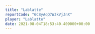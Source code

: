 ```yaml
---
title: "Lablatte"
reportCode: "6C8yAqQ7W3kVjJnX"
player: "Lablatte"
date: 2021-08-04T18:53:40.409000+00:00
---
```

